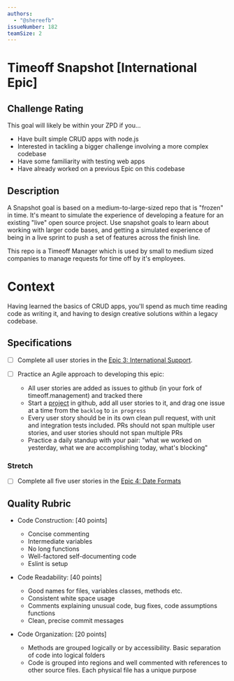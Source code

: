 ```yaml
---
authors:
  - "@shereefb"
issueNumber: 182
teamSize: 2
---
```


# Timeoff Snapshot [International Epic]

## Challenge Rating

This goal will likely be within your ZPD if you...

- Have built simple CRUD apps with node.js
- Interested in tackling a bigger challenge involving a more complex codebase
- Have some familiarity with testing web apps
- Have already worked on a previous Epic on this codebase

## Description

A Snapshot goal is based on a medium-to-large-sized repo that is "frozen" in time. It's meant to simulate the experience of developing a feature for an existing "live" open source project.
Use snapshot goals to learn about working with larger code bases, and getting a simulated experience of being in a live sprint to push a set of features across the finish line.

This repo is a Timeoff Manager which is used by small to medium sized companies to manage requests for time off by it's employees.

# Context

Having learned the basics of CRUD apps, you'll spend as much time reading code as writing it, and having to design creative solutions within a legacy codebase.

## Specifications


- [ ] Complete all user stories in the [Epic 3: International Support][repo].

- [ ] Practice an Agile approach to developing this epic:
  - All user stories are added as issues to github (in your fork of timeoff.management) and tracked there
  - Start a [project](https://help.github.com/articles/about-projects/) in github, add all user stories to it, and drag one issue at a time from the `backlog` to `in progress`
  - Every user story should be in its own clean pull request, with unit and integration tests included. PRs should not span multiple user stories, and user stories should not span multiple PRs
  - Practice a daily standup with your pair: "what we worked on yesterday, what we are accomplishing today, what's blocking"

### Stretch

- [ ] Complete all five user stories in the [Epic 4: Date Formats][repo]

## Quality Rubric

- Code Construction: [40 points]
  - Concise commenting
  - Intermediate variables
  - No long functions
  - Well-factored self-documenting code
  - Eslint is setup
- Code Readability: [40 points]
  - Good names for files, variables classes, methods etc.
  - Consistent white space usage
  - Comments explaining unusual code, bug fixes, code assumptions functions
  - Clean, precise commit messages
- Code Organization: [20 points]
  - Methods are grouped logically or by accessibility. Basic separation of code into logical folders
  - Code is grouped into regions and well commented with references to other source files. Each physical file has a unique purpose

  [repo]:https://github.com/GuildCrafts/timeoff.management/blob/master/user_stories.md
